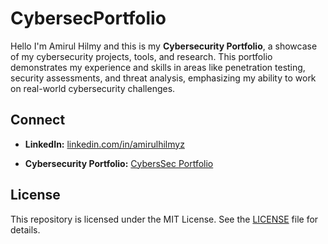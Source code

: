 # CybersecPortfolio

Hello I'm Amirul Hilmy and this is my **Cybersecurity Portfolio**, a showcase of my cybersecurity projects, tools, and research. This portfolio demonstrates my experience and skills in areas like penetration testing, security assessments, and threat analysis, emphasizing my ability to work on real-world cybersecurity challenges.



## Connect
- **LinkedIn:** [linkedin.com/in/amirulhilmyz](https://linkedin.com/in/amirulhilmyz)

- **Cybersecurity Portfolio:** [CybersSec Portfolio](https://drive.google.com/drive/folders/1TUGVwk8SgicCcVVBjbTXsjgUSU-2IYlp?usp=sharing)


## License
This repository is licensed under the MIT License. See the [LICENSE](LICENSE) file for details.
